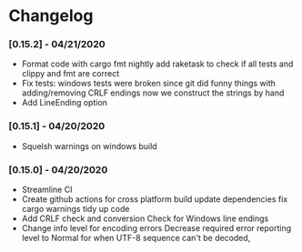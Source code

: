 # Changelog

### [0.15.2] - 04/21/2020
* Format code with cargo fmt nightly
  add raketask to check if all tests and clippy and fmt are correct
* Fix tests: windows tests were broken
  since git did funny things with adding/removing CRLF endings
  now we construct the strings by hand
* Add LineEnding option

### [0.15.1] - 04/20/2020
* Squelsh warnings on windows build

### [0.15.0] - 04/20/2020

* Streamline CI
* Create github actions for cross platform build
  update dependencies
  fix cargo warnings
  tidy up code
* Add CRLF check and conversion
  Check for Windows line endings
* Change info level for encoding errors
  Decrease required error reporting level to Normal for when UTF-8
  sequence can't be decoded,

